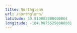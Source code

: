 ```yaml
---
title: Northglenn
url: /northglenn/
latitude: 39.910085800000004
longitude: -104.98755290000001
---
```

